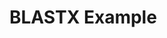 # BLASTX Example

```{rli} https://raw.githubusercontent.com/flyteorg/flytesnacks/master/examples/blast/blast/blastx_example.py
```